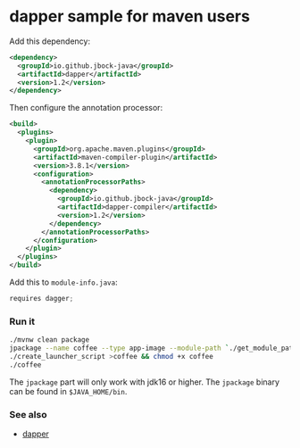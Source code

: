 # dapper sample for maven users

Add this dependency:

````xml
<dependency>
  <groupId>io.github.jbock-java</groupId>
  <artifactId>dapper</artifactId>
  <version>1.2</version>
</dependency>
````

Then configure the annotation processor:

````xml
<build>
  <plugins>
    <plugin>
      <groupId>org.apache.maven.plugins</groupId>
      <artifactId>maven-compiler-plugin</artifactId>
      <version>3.8.1</version>
      <configuration>
        <annotationProcessorPaths>
          <dependency>
            <groupId>io.github.jbock-java</groupId>
            <artifactId>dapper-compiler</artifactId>
            <version>1.2</version>
          </dependency>
        </annotationProcessorPaths>
      </configuration>
    </plugin>
  </plugins>
</build>
````

Add this to `module-info.java`:

````java
requires dagger;
````

### Run it

````sh
./mvnw clean package
jpackage --name coffee --type app-image --module-path `./get_module_path` --module coffee/example.dagger.CoffeeApp --dest target/out
./create_launcher_script >coffee && chmod +x coffee
./coffee
````

The `jpackage` part will only work with jdk16 or higher.
The `jpackage` binary can be found in `$JAVA_HOME/bin`.

### See also

* [dapper](https://github.com/jbock-java/dapper)
